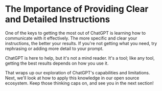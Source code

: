 # The Importance of Providing Clear and Detailed Instructions

One of the keys to getting the most out of ChatGPT is learning how to communicate with it effectively. The more specific and clear your instructions, the better your results. If you're not getting what you need, try rephrasing or adding more detail to your prompt.

ChatGPT is here to help, but it's not a mind reader. It's a tool; like any tool, getting the best results depends on how you use it.

That wraps up our exploration of ChatGPT's capabilities and limitations. Next, we'll look at how to apply this knowledge in our open source ecosystem. Keep those thinking caps on, and see you in the next section!
